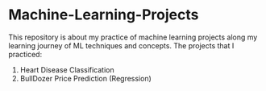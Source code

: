 # Machine-Learning-Projects
This repository is about my practice of machine learning projects along my learning journey of ML techniques and concepts.
The projects that I practiced:
1. Heart Disease Classification
2. BullDozer Price Prediction (Regression)
